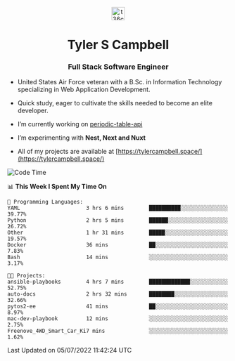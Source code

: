 <p align="center">
<a href="https://www.linkedin.com/in/t36campbell" target="blank"><img align="center" src="https://ik.imagekit.io/t36campbell/Portfolio/linkedin.png.original_m8bbGgPh6.png" alt="t36campbell" height="30" width="30" /></a>
</p>
<h1 align="center">Tyler S Campbell</h1>
<h3 align="center">Full Stack Software Engineer</h3>

* United States Air Force veteran with a B.Sc. in Information Technology specializing in Web Application Development. 

* Quick study, eager to cultivate the skills needed to become an elite developer.

* I’m currently working on [periodic-table-api](https://github.com/t36campbell/periodic-table-api)

* I’m experimenting with **Nest, Next and Nuxt**

* All of my projects are available at [https://tylercampbell.space/](https://tylercampbell.space/)

<!--START_SECTION:waka-->
![Code Time](http://img.shields.io/badge/Code%20Time-1%2C683%20hrs%2028%20mins-blue)

📊 **This Week I Spent My Time On** 

```text
💬 Programming Languages: 
YAML                     3 hrs 6 mins        ██████████░░░░░░░░░░░░░░░   39.77% 
Python                   2 hrs 5 mins        ██████░░░░░░░░░░░░░░░░░░░   26.72% 
Other                    1 hr 31 mins        █████░░░░░░░░░░░░░░░░░░░░   19.57% 
Docker                   36 mins             ██░░░░░░░░░░░░░░░░░░░░░░░   7.83% 
Bash                     14 mins             ░░░░░░░░░░░░░░░░░░░░░░░░░   3.17%

🐱‍💻 Projects: 
ansible-playbooks        4 hrs 7 mins        █████████████░░░░░░░░░░░░   52.75% 
auto-docs                2 hrs 32 mins       ████████░░░░░░░░░░░░░░░░░   32.66% 
pytos2-ee                41 mins             ██░░░░░░░░░░░░░░░░░░░░░░░   8.97% 
mac-dev-playbook         12 mins             ░░░░░░░░░░░░░░░░░░░░░░░░░   2.75% 
Freenove_4WD_Smart_Car_Ki7 mins              ░░░░░░░░░░░░░░░░░░░░░░░░░   1.62%

```


 Last Updated on 05/07/2022 11:42:24 UTC
<!--END_SECTION:waka-->
